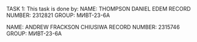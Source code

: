 TASK 1: This task is done by:
NAME: THOMPSON DANIEL EDEM
RECORD NUMBER: 2312821
GROUP: МИВТ-23-6A

NAME: ANDREW FRACKSON CHIUSIWA
RECORD NUMBER: 2315746
GROUP: МИВТ-23-6A
